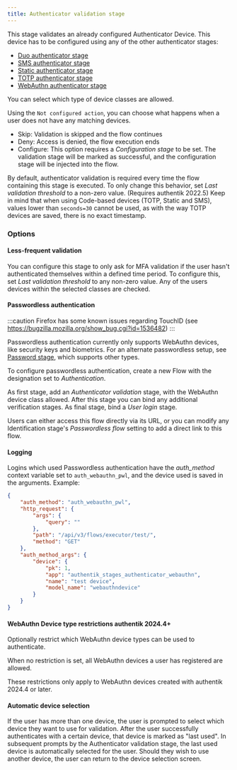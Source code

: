```yaml
---
title: Authenticator validation stage
---
```


This stage validates an already configured Authenticator Device. This device has to be configured using any of the other authenticator stages:

- [Duo authenticator stage](../authenticator_duo/index.md)
- [SMS authenticator stage](../authenticator_sms/index.md)
- [Static authenticator stage](../authenticator_static/index.md)
- [TOTP authenticator stage](../authenticator_totp/index.md)
- [WebAuthn authenticator stage](../authenticator_webauthn/index.md)

You can select which type of device classes are allowed.

Using the `Not configured action`, you can choose what happens when a user does not have any matching devices.

- Skip: Validation is skipped and the flow continues
- Deny: Access is denied, the flow execution ends
- Configure: This option requires a _Configuration stage_ to be set. The validation stage will be marked as successful, and the configuration stage will be injected into the flow.

By default, authenticator validation is required every time the flow containing this stage is executed. To only change this behavior, set _Last validation threshold_ to a non-zero value. (Requires authentik 2022.5)
Keep in mind that when using Code-based devices (TOTP, Static and SMS), values lower than `seconds=30` cannot be used, as with the way TOTP devices are saved, there is no exact timestamp.

### Options

#### Less-frequent validation

You can configure this stage to only ask for MFA validation if the user hasn't authenticated themselves within a defined time period. To configure this, set _Last validation threshold_ to any non-zero value. Any of the users devices within the selected classes are checked.

#### Passwordless authentication

:::caution
Firefox has some known issues regarding TouchID (see https://bugzilla.mozilla.org/show_bug.cgi?id=1536482)
:::

Passwordless authentication currently only supports WebAuthn devices, like security keys and biometrics. For an alternate passwordless setup, see [Password stage](../password/index.md#passwordless-login), which supports other types.

To configure passwordless authentication, create a new Flow with the designation set to _Authentication_.

As first stage, add an _Authenticator validation_ stage, with the WebAuthn device class allowed.
After this stage you can bind any additional verification stages.
As final stage, bind a _User login_ stage.

Users can either access this flow directly via its URL, or you can modify any Identification stage's _Passwordless flow_ setting to add a direct link to this flow.

#### Logging

Logins which used Passwordless authentication have the _auth_method_ context variable set to `auth_webauthn_pwl`, and the device used is saved in the arguments. Example:

```json
{
    "auth_method": "auth_webauthn_pwl",
    "http_request": {
        "args": {
            "query": ""
        },
        "path": "/api/v3/flows/executor/test/",
        "method": "GET"
    },
    "auth_method_args": {
        "device": {
            "pk": 1,
            "app": "authentik_stages_authenticator_webauthn",
            "name": "test device",
            "model_name": "webauthndevice"
        }
    }
}
```

#### WebAuthn Device type restrictions <span class="badge badge--version">authentik 2024.4+</span>

Optionally restrict which WebAuthn device types can be used to authenticate.

When no restriction is set, all WebAuthn devices a user has registered are allowed.

These restrictions only apply to WebAuthn devices created with authentik 2024.4 or later.

#### Automatic device selection

If the user has more than one device, the user is prompted to select which device they want to use for validation. After the user successfully authenticates with a certain device, that device is marked as "last used". In subsequent prompts by the Authenticator validation stage, the last used device is automatically selected for the user. Should they wish to use another device, the user can return to the device selection screen.
